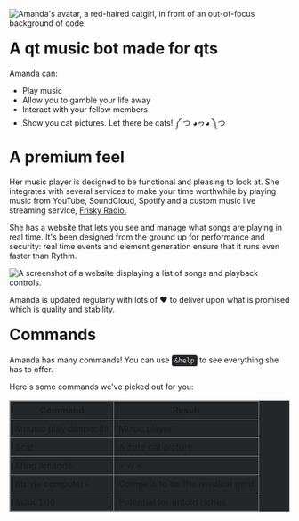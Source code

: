 <!-- https://discord.boats/bot/405208699313848330 -->

![Amanda's avatar, a red-haired catgirl, in front of an out-of-focus background of code.](https://cdn.discordapp.com/attachments/608456955660468224/636334218510729237/banner_no_ads.png)

# A qt music bot made for qts

Amanda can:

- Play music
- Allow you to gamble your life away
- Interact with your fellow members
- Show you cat pictures. Let there be cats! ༼ つ ◕ヮ◕ ༽つ

# A premium feel

Her music player is designed to be functional and pleasing to look at. She integrates with several services to make your time worthwhile by playing music from YouTube, SoundCloud, Spotify and a custom music live streaming service, [Frisky Radio.](https://www.friskyradio.com/)

She has a website that lets you see and manage what songs are playing in real time. It's been designed from the ground up for performance and security: real time events and element generation ensure that it runs even faster than Rythm.

![A screenshot of a website displaying a list of songs and playback controls.](https://cdn.discordapp.com/attachments/608456955660468224/608457010102665226/525fac.png)

Amanda is updated regularly with lots of ❤️ to deliver upon what is promised which is quality and stability.

# Commands

Amanda has many commands! You can use `&help` to see everything she has to offer.

Here's some commands we've picked out for you:

|Command|Result|
|-----------|--------|
|&music play despacito|Music player|
|&cat|A cute cat picture|
|&hug amanda|> w <|
|&trivia computers|Compete to be the nerdiest nerd|
|&slot 100|Potential for untold riches|

<style>
.card ul {
  list-style-type: disc;
  padding: 0 0 0 1.2em; }

.well h3 span, .well h5 p, .well p, .well p span {
  color: #000 !important; }

code {
  padding: 3px 5px;
  color: #ddd;
  background-color: #23272a;
  border-radius: 4px; }

.background {
  background: linear-gradient(135deg, #fead7b, #c76d7f, #462371); }

.btn-dark {
  padding: 10px 20px;
  text-decoration: none;
  display: inline-block;
  font-size: 16px;
  margin: 4px 2px;
  transition: 0.2s ease-out;
  background-color: #343a40;
  color: white;
  border: 2px solid #de56a9;
  cursor: pointer;
  line-height: 1;
  height: 40px; }

.btn-dark:hover {
  background-color: #de56a9; }

.yes-checked {
  color: gold; }

.card img {
  width: 100%;
  height: auto; }

.card {
  color: #222;
  padding: 12px;
  box-shadow: none;
  border-radius: 0px;
  border: 2px solid #de56a9;
  background: white;
  line-height: 1.45;
  font-size: 18px; }

h1 {
  margin: 0.7em 0px; }

footer {
  background: linear-gradient(to bottom, transparent, rgba(40, 40, 40, 0.6) 120px) !important;
  padding-top: 120px; }

table {
  background-color: #23272a; }

table, th, td {
  border: 1px solid #888; }

th, td {
  padding: 6px 8px; }

.btn-dark {
  background-color: #303438; }
</style>
